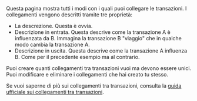Questa pagina mostra tutti i modi con i quali puoi collegare le transazioni. I collegamenti vengono descritti tramite tre proprietà:

* La descrezione. Questa è ovvia.
* Descrizione in entrata. Questa descrive come la transazione A è influenzata da B. Immagina la transazione B "viaggio" che in qualche modo cambia la transazione A.
* Descrizione in uscita. Questa descrive come la transazione A influenza B. Come per il precedente esempio ma al contrario.

Puoi creare quanti collegamenti tra transazioni vuoi ma devono essere unici. Puoi modificare e eliminare i collegamenti che hai creato tu stesso.

Se vuoi saperne di più sui collegamenti tra transazioni, consulta la [guida ufficiale sui collegamenti tra transazioni](https://docs.firefly-iii.org/advanced-concepts/links).